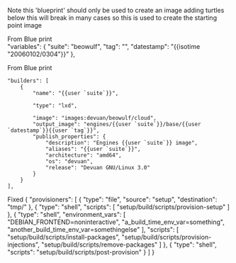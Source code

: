 Note this 'blueprint' should only be used to create an image adding turtles below this will break in many cases
 so this is used to create the starting point image


 From Blue print			
	"variables": {
		"suite": "beowulf",
		"tag": "",
		"datestamp": "{{isotime \"20060102\/0304\"}}"
	},

 From Blue print			

	"builders": [
		{		
			"name": "{{user `suite`}}",

			"type": "lxd",

			"image": "images:devuan/beowulf/cloud",
			"output_image": "engines/{{user `suite`}}/base/{{user `datestamp`}}{{user `tag`}}",
			"publish_properties": {
				"description": "Engines {{user `suite`}} image",
				"aliases": "{{user `suite`}}",
				"architecture": "amd64",
				"os": "devuan",
				"release": "Devuan GNU/Linux 3.0"
			}
		}
	],
Fixed
{
	"provisioners": [
		{
			"type": "file",
			"source": "setup",
			"destination": "tmp/"
		},
		{
			"type": "shell",
			"scripts": [
				"setup/build/scripts/provision-setup"
			]
		},
		{
			"type": "shell",
			"environment_vars": [
				"DEBIAN_FRONTEND=noninteractive",
				"a_build_time_env_var=something",
				"another_build_time_env_var=somethingelse"
			],
			"scripts": [
				"setup/build/scripts/install-packages",
				"setup/build/scripts/provision-injections",
				"setup/build/scripts/remove-packages"
			]
		},
		{
			"type": "shell",
			"scripts": "setup/build/scripts/post-provision"
		}
	]
}
